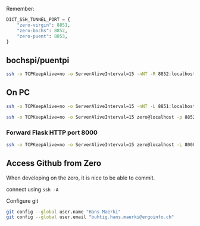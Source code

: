 Remember: 
```python
DICT_SSH_TUNNEL_PORT = {
    "zero-virgin": 8851,
    "zero-bochs": 8852,
    "zero-puent": 8853,
}
```

## bochspi/puentpi

```bash
ssh -o TCPKeepAlive=no -o ServerAliveInterval=15 -nNT -R 8852:localhost:22 www-insecure@www.maerki.com
```

## On PC

```bash
ssh -o TCPKeepAlive=no -o ServerAliveInterval=15 -nNT -L 8851:localhost:8851 -L 8852:localhost:8852 -L 8853:localhost:8853 www-data@www.maerki.com

ssh -o TCPKeepAlive=no -o ServerAliveInterval=15 zero@localhost -p 8852
```

### Forward Flask HTTP port 8000

```bash
ssh -o TCPKeepAlive=no -o ServerAliveInterval=15 zero@localhost -L 8000:127.0.0.1:8000 -p 8852
```


## Access Github from Zero

When developing on the zero, it is nice to be able to commit.

connect using `ssh -A`

Configure git

```bash
git config --global user.name "Hans Maerki"
git config --global user.email "buhtig.hans.maerki@ergoinfo.ch"
```
